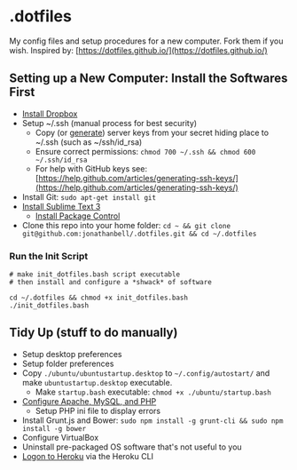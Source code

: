 # .dotfiles

My config files and setup procedures for a new computer. Fork them if you wish. Inspired by: [https://dotfiles.github.io/](https://dotfiles.github.io/)

## Setting up a New Computer: Install the Softwares First

- [Install Dropbox](https://www.linuxbabe.com/cloud-storage/install-dropbox-ubuntu-16-04)
- Setup ~/.ssh (manual process for best security)
    - Copy (or [generate](https://help.github.com/articles/generating-ssh-keys/)) server keys from your secret hiding place to ~/.ssh (such as ~/ssh/id_rsa)
    - Ensure correct permissions: ```chmod 700 ~/.ssh && chmod 600 ~/.ssh/id_rsa```
    - For help with GitHub keys see: [https://help.github.com/articles/generating-ssh-keys/](https://help.github.com/articles/generating-ssh-keys/)
- Install Git: ```sudo apt-get install git```
- [Install Sublime Text 3](https://www.google.ca/search?q=install+sublime+text+3+ubuntu)
    - [Install Package Control](https://packagecontrol.io/installation)
- Clone this repo into your home folder: ```cd ~ && git clone git@github.com:jonathanbell/.dotfiles.git && cd ~/.dotfiles```

### Run the Init Script

```
# make init_dotfiles.bash script executable
# then install and configure a *shwack* of software

cd ~/.dotfiles && chmod +x init_dotfiles.bash 
./init_dotfiles.bash
```

## Tidy Up (stuff to do manually)
- Setup desktop preferences 
- Setup folder preferences
- Copy ```./ubuntu/ubuntustartup.desktop``` to ```~/.config/autostart/``` and make ```ubuntustartup.desktop``` executable.
    - Make ```startup.bash``` executable: ```chmod +x ./ubuntu/startup.bash```
- [Configure Apache, MySQL, and PHP](https://www.digitalocean.com/community/tutorials/how-to-install-linux-apache-mysql-php-lamp-stack-on-ubuntu-16-04)
    - Setup PHP ini file to display errors
- Install Grunt.js and Bower: ```sudo npm install -g grunt-cli && sudo npm install -g bower```
- Configure VirtualBox
- Uninstall pre-packaged OS software that's not useful to you 
- [Logon to Heroku](https://devcenter.heroku.com/articles/heroku-command-line#getting-started) via the Heroku CLI
